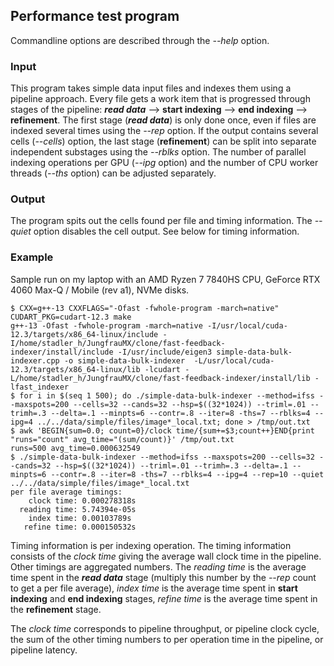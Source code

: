 ## Performance test program

Commandline options are described through the *--help* option.

### Input

This program takes simple data input files and indexes them using a pipeline approach. Every file gets a work item that is progressed through stages of the pipeline: ***read data*** --> **start indexing** --> **end indexing** --> **refinement**. The first stage (***read data***) is only done once, even if files are indexed several times using the *--rep* option. If the output contains several cells (*--cells*) option, the last stage (**refinement**) can be split into separate independent substages using the *--rblks* option. The number of parallel indexing operations per GPU (*--ipg* option) and the number of CPU worker threads (*--ths* option) can be adjusted separately.

### Output

The program spits out the cells found per file and timing information. The *--quiet* option disables the cell output. See below for timing information.

### Example

Sample run on my laptop with an AMD Ryzen 7 7840HS CPU, GeForce RTX 4060 Max-Q / Mobile (rev a1), NVMe disks.

```
$ CXX=g++-13 CXXFLAGS="-Ofast -fwhole-program -march=native" CUDART_PKG=cudart-12.3 make
g++-13 -Ofast -fwhole-program -march=native -I/usr/local/cuda-12.3/targets/x86_64-linux/include -I/home/stadler_h/JungfrauMX/clone/fast-feedback-indexer/install/include -I/usr/include/eigen3 simple-data-bulk-indexer.cpp -o simple-data-bulk-indexer  -L/usr/local/cuda-12.3/targets/x86_64-linux/lib -lcudart -L/home/stadler_h/JungfrauMX/clone/fast-feedback-indexer/install/lib -lfast_indexer
$ for i in $(seq 1 500); do ./simple-data-bulk-indexer --method=ifss --maxspots=200 --cells=32 --cands=32 --hsp=$((32*1024)) --triml=.01 --trimh=.3 --delta=.1 --minpts=6 --contr=.8 --iter=8 -ths=7 --rblks=4 --ipg=4 ../../data/simple/files/image*_local.txt; done > /tmp/out.txt
$ awk 'BEGIN{sum=0.0; count=0}/clock time/{sum+=$3;count++}END{print "runs="count" avg_time="(sum/count)}' /tmp/out.txt
runs=500 avg_time=0.000632549
$ ./simple-data-bulk-indexer --method=ifss --maxspots=200 --cells=32 --cands=32 --hsp=$((32*1024)) --triml=.01 --trimh=.3 --delta=.1 --minpts=6 --contr=.8 --iter=8 -ths=7 --rblks=4 --ipg=4 --rep=10 --quiet ../../data/simple/files/image*_local.txt
per file average timings:
    clock time: 0.000278318s
  reading time: 5.74394e-05s
    index time: 0.00103789s
   refine time: 0.000150532s
```

Timing information is per indexing operation. The timing information consists of the *clock time* giving the average wall clock time in the pipeline. Other timings are aggregated numbers. The *reading time* is the average time spent in the ***read data*** stage (multiply this number by the *--rep* count to get a per file average), *index time* is the average time spent in **start indexing** and **end indexing** stages, *refine time* is the average time spent in the **refinement** stage.

The *clock time* corresponds to pipeline throughput, or pipeline clock cycle, the sum of the other timing numbers to per operation time in the pipeline, or pipeline latency.
